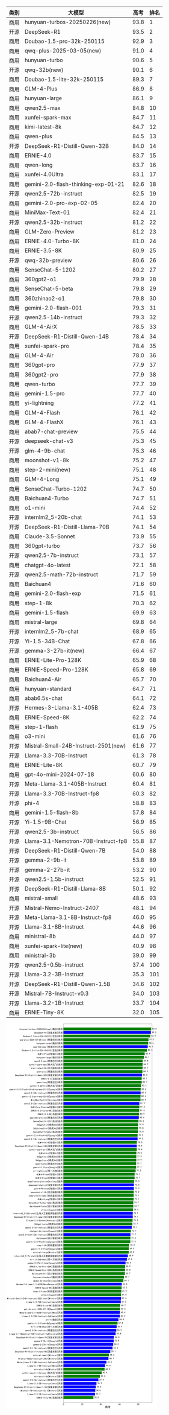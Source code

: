 
| 类别 | 大模型                         | 高考 | 排名 |
|-----|------------------------------|---------|----|
|商用|hunyuan-turbos-20250226(new)|93.8|1|
|开源|DeepSeek-R1|93.5|2|
|商用|Doubao-1.5-pro-32k-250115|92.9|3|
|商用|qwq-plus-2025-03-05(new)|91.0|4|
|商用|hunyuan-turbo|90.6|5|
|开源|qwq-32b(new)|90.1|6|
|商用|Doubao-1.5-lite-32k-250115|89.3|7|
|商用|GLM-4-Plus|86.9|8|
|商用|hunyuan-large|86.1|9|
|商用|qwen2.5-max|84.8|10|
|商用|xunfei-spark-max|84.7|11|
|商用|kimi-latest-8k|84.7|12|
|商用|qwen-plus|84.5|13|
|开源|DeepSeek-R1-Distill-Qwen-32B|84.0|14|
|商用|ERNIE-4.0|83.7|15|
|商用|qwen-long|83.7|16|
|商用|xunfei-4.0Ultra|83.1|17|
|商用|gemini-2.0-flash-thinking-exp-01-21|82.6|18|
|开源|qwen2.5-72b-instruct|82.5|19|
|商用|gemini-2.0-pro-exp-02-05|82.4|20|
|商用|MiniMax-Text-01|82.4|21|
|开源|qwen2.5-32b-instruct|81.2|22|
|商用|GLM-Zero-Preview|81.2|23|
|商用|ERNIE-4.0-Turbo-8K|81.0|24|
|商用|ERNIE-3.5-8K|80.9|25|
|开源|qwq-32b-preview|80.6|26|
|商用|SenseChat-5-1202|80.2|27|
|商用|360gpt2-o1|79.9|28|
|商用|SenseChat-5-beta|79.8|29|
|商用|360zhinao2-o1|79.8|30|
|商用|gemini-2.0-flash-001|79.3|31|
|开源|qwen2.5-14b-instruct|79.3|32|
|商用|GLM-4-AirX|78.5|33|
|开源|DeepSeek-R1-Distill-Qwen-14B|78.4|34|
|商用|xunfei-spark-pro|78.4|35|
|商用|GLM-4-Air|78.0|36|
|商用|360gpt-pro|77.9|37|
|商用|360gpt2-pro|77.9|38|
|商用|qwen-turbo|77.7|39|
|商用|gemini-1.5-pro|77.7|40|
|商用|yi-lightning|77.2|41|
|商用|GLM-4-Flash|76.1|42|
|商用|GLM-4-FlashX|76.1|43|
|商用|abab7-chat-preview|75.5|44|
|开源|deepseek-chat-v3|75.3|45|
|开源|glm-4-9b-chat|75.3|46|
|商用|moonshot-v1-8k|75.2|47|
|商用|step-2-mini(new)|75.1|48|
|商用|GLM-4-Long|75.1|49|
|商用|SenseChat-Turbo-1202|74.7|50|
|商用|Baichuan4-Turbo|74.7|51|
|商用|o1-mini|74.4|52|
|开源|internlm2_5-20b-chat|74.1|53|
|开源|DeepSeek-R1-Distill-Llama-70B|74.1|54|
|商用|Claude-3.5-Sonnet|73.9|55|
|商用|360gpt-turbo|73.7|56|
|开源|qwen2.5-7b-instruct|73.1|57|
|商用|chatgpt-4o-latest|72.1|58|
|开源|qwen2.5-math-72b-instruct|71.7|59|
|商用|Baichuan4|71.6|60|
|商用|gemini-2.0-flash-exp|71.5|61|
|商用|step-1-8k|70.3|62|
|商用|gemini-1.5-flash|69.9|63|
|商用|mistral-large|69.8|64|
|开源|internlm2_5-7b-chat|68.9|65|
|开源|Yi-1.5-34B-Chat|67.8|66|
|开源|gemma-3-27b-it(new)|66.4|67|
|商用|ERNIE-Lite-Pro-128K|65.9|68|
|商用|ERNIE-Speed-Pro-128K|65.8|69|
|商用|Baichuan4-Air|65.7|70|
|商用|hunyuan-standard|64.7|71|
|商用|abab6.5s-chat|64.1|72|
|开源|Hermes-3-Llama-3.1-405B|62.4|73|
|商用|ERNIE-Speed-8K|62.2|74|
|商用|step-1-flash|61.9|75|
|商用|o3-mini|61.6|76|
|开源|Mistral-Small-24B-Instruct-2501(new)|61.6|77|
|开源|Llama-3.3-70B-Instruct|61.3|78|
|商用|ERNIE-Lite-8K|60.7|79|
|商用|gpt-4o-mini-2024-07-18|60.6|80|
|开源|Meta-Llama-3.1-405B-Instruct|60.4|81|
|开源|Llama-3.3-70B-Instruct-fp8|60.3|82|
|开源|phi-4|58.8|83|
|商用|gemini-1.5-flash-8b|57.8|84|
|开源|Yi-1.5-9B-Chat|56.9|85|
|开源|qwen2.5-3b-instruct|56.5|86|
|开源|Llama-3.1-Nemotron-70B-Instruct-fp8|55.8|87|
|开源|DeepSeek-R1-Distill-Qwen-7B|54.0|88|
|开源|gemma-2-9b-it|53.8|89|
|开源|gemma-2-27b-it|53.2|90|
|开源|qwen2.5-1.5b-instruct|52.5|91|
|开源|DeepSeek-R1-Distill-Llama-8B|50.1|92|
|商用|mistral-small|48.6|93|
|开源|Mistral-Nemo-Instruct-2407|48.1|94|
|开源|Meta-Llama-3.1-8B-Instruct-fp8|46.0|95|
|开源|Llama-3.1-8B-Instruct|44.6|96|
|商用|ministral-8b|44.0|97|
|商用|xunfei-spark-lite(new)|40.9|98|
|商用|ministral-3b|39.0|99|
|开源|qwen2.5-0.5b-instruct|37.4|100|
|开源|Llama-3.2-3B-Instruct|35.3|101|
|开源|DeepSeek-R1-Distill-Qwen-1.5B|34.6|102|
|开源|Mistral-7B-Instruct-v0.3|34.0|103|
|开源|Llama-3.2-1B-Instruct|33.7|104|
|商用|ERNIE-Tiny-8K|32.0|105|


![lin](../pic/高考.png)
